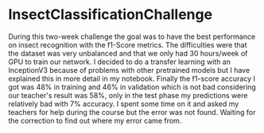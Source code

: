 # InsectClassificationChallenge

During this two-week challenge the goal was to have the best performance on insect recognition with the f1-Score metrics. The difficulties were that the dataset was very unbalanced and that we only had 30 hours/week of GPU to train our network.
I decided to do a transfer learning with an InceptionV3 because of problems with other pretrained models but I have explained this in more detail in my notebook.
Finally the f1-score accuracy I got was 48% in training and 46% in validation which is not bad considering our teacher's result was 58%, only in the test phase my predictions were relatively bad with 7% accuracy. I spent some time on it and asked my teachers for help during the course but the error was not found. Waiting for the correction to find out where my error came from.